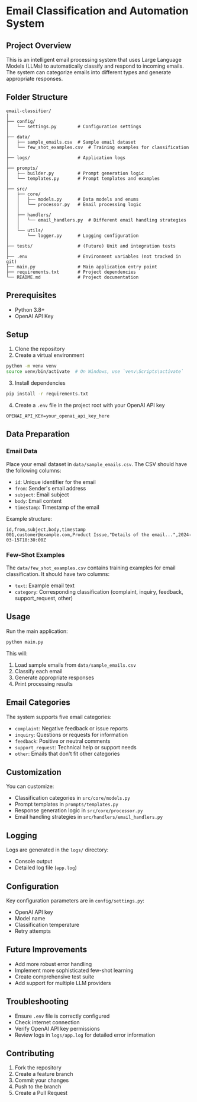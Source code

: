# Email Classification and Automation System

## Project Overview

This is an intelligent email processing system that uses Large Language Models (LLMs) to automatically classify and respond to incoming emails. The system can categorize emails into different types and generate appropriate responses.

## Folder Structure

```
email-classifier/
│
├── config/
│   └── settings.py        # Configuration settings
│
├── data/
│   ├── sample_emails.csv  # Sample email dataset
│   └── few_shot_examples.csv  # Training examples for classification
│
├── logs/                  # Application logs
│
├── prompts/
│   ├── builder.py         # Prompt generation logic
│   └── templates.py       # Prompt templates and examples
│
├── src/
│   ├── core/
│   │   ├── models.py      # Data models and enums
│   │   └── processor.py   # Email processing logic
│   │
│   ├── handlers/
│   │   └── email_handlers.py  # Different email handling strategies
│   │
│   └── utils/
│       └── logger.py      # Logging configuration
│
├── tests/                 # (Future) Unit and integration tests
│
├── .env                   # Environment variables (not tracked in git)
├── main.py                # Main application entry point
├── requirements.txt       # Project dependencies
└── README.md              # Project documentation
```

## Prerequisites

- Python 3.8+
- OpenAI API Key

## Setup

1. Clone the repository
2. Create a virtual environment
```bash
python -m venv venv
source venv/bin/activate  # On Windows, use `venv\Scripts\activate`
```

3. Install dependencies
```bash
pip install -r requirements.txt
```

4. Create a `.env` file in the project root with your OpenAI API key
```
OPENAI_API_KEY=your_openai_api_key_here
```

## Data Preparation

### Email Data
Place your email dataset in `data/sample_emails.csv`. The CSV should have the following columns:
- `id`: Unique identifier for the email
- `from`: Sender's email address
- `subject`: Email subject
- `body`: Email content
- `timestamp`: Timestamp of the email

Example structure:
```csv
id,from,subject,body,timestamp
001,customer@example.com,Product Issue,"Details of the email...",2024-03-15T10:30:00Z
```

### Few-Shot Examples
The `data/few_shot_examples.csv` contains training examples for email classification. It should have two columns:
- `text`: Example email text
- `category`: Corresponding classification (complaint, inquiry, feedback, support_request, other)

## Usage

Run the main application:
```bash
python main.py
```

This will:
1. Load sample emails from `data/sample_emails.csv`
2. Classify each email
3. Generate appropriate responses
4. Print processing results

## Email Categories

The system supports five email categories:
- `complaint`: Negative feedback or issue reports
- `inquiry`: Questions or requests for information
- `feedback`: Positive or neutral comments
- `support_request`: Technical help or support needs
- `other`: Emails that don't fit other categories

## Customization

You can customize:
- Classification categories in `src/core/models.py`
- Prompt templates in `prompts/templates.py`
- Response generation logic in `src/core/processor.py`
- Email handling strategies in `src/handlers/email_handlers.py`

## Logging

Logs are generated in the `logs/` directory:
- Console output
- Detailed log file (`app.log`)

## Configuration

Key configuration parameters are in `config/settings.py`:
- OpenAI API key
- Model name
- Classification temperature
- Retry attempts

## Future Improvements

- Add more robust error handling
- Implement more sophisticated few-shot learning
- Create comprehensive test suite
- Add support for multiple LLM providers

## Troubleshooting

- Ensure `.env` file is correctly configured
- Check internet connection
- Verify OpenAI API key permissions
- Review logs in `logs/app.log` for detailed error information

## Contributing

1. Fork the repository
2. Create a feature branch
3. Commit your changes
4. Push to the branch
5. Create a Pull Request